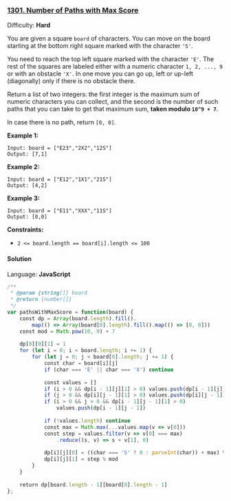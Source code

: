 ### [1301\. Number of Paths with Max Score](https://leetcode.com/problems/number-of-paths-with-max-score/)

Difficulty: **Hard**


You are given a square `board` of characters. You can move on the board starting at the bottom right square marked with the character `'S'`.

You need to reach the top left square marked with the character `'E'`. The rest of the squares are labeled either with a numeric character `1, 2, ..., 9` or with an obstacle `'X'`. In one move you can go up, left or up-left (diagonally) only if there is no obstacle there.

Return a list of two integers: the first integer is the maximum sum of numeric characters you can collect, and the second is the number of such paths that you can take to get that maximum sum, **taken modulo `10^9 + 7`**.

In case there is no path, return `[0, 0]`.

**Example 1:**

```
Input: board = ["E23","2X2","12S"]
Output: [7,1]
```

**Example 2:**

```
Input: board = ["E12","1X1","21S"]
Output: [4,2]
```

**Example 3:**

```
Input: board = ["E11","XXX","11S"]
Output: [0,0]
```

**Constraints:**

*   `2 <= board.length == board[i].length <= 100`


#### Solution

Language: **JavaScript**

```javascript
/**
 * @param {string[]} board
 * @return {number[]}
 */
var pathsWithMaxScore = function(board) {
    const dp = Array(board.length).fill().
        map(() => Array(board[0].length).fill().map(() => [0, 0]))
    const mod = Math.pow(10, 9) + 7
    
    dp[0][0][1] = 1
    for (let i = 0; i < board.length; i += 1) {
        for (let j = 0; j < board[0].length; j += 1) {
            const char = board[i][j]
            if (char === 'E' || char === 'X') continue
            
            const values = []
            if (i > 0 && dp[i - 1][j][1] > 0) values.push(dp[i - 1][j])
            if (j > 0 && dp[i][j - 1][1] > 0) values.push(dp[i][j - 1])
            if (i > 0 && j > 0 && dp[i - 1][j - 1][1] > 0)
                values.push(dp[i - 1][j - 1])
            
            if (!values.length) continue
            const max = Math.max(...values.map(v => v[0]))
            const step = values.filter(v => v[0] === max)
                .reduce((s, v) => s + v[1], 0)
            
            dp[i][j][0] = ((char === 'S' ? 0 : parseInt(char)) + max) % mod
            dp[i][j][1] = step % mod
        }
    }
    
    return dp[board.length - 1][board[0].length - 1]
};
```